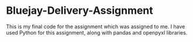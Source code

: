 # Bluejay-Delivery-Assignment

This is my final code for the assignment which was assigned to me. I have used Python for this assignment, along with pandas and openpyxl libraries.
